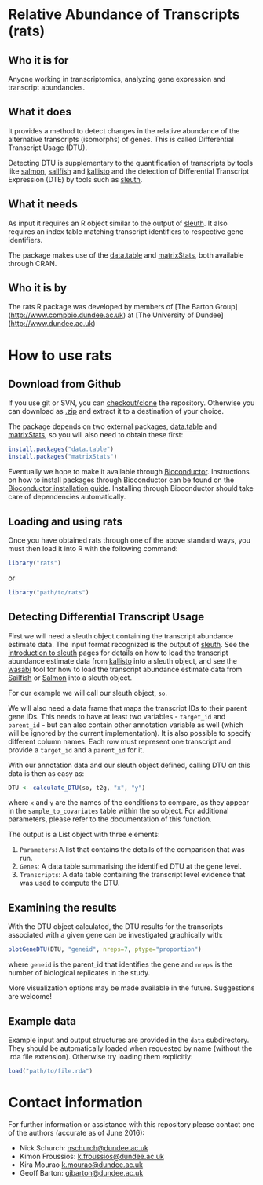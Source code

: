 # Relative Abundance of Transcripts (rats)

## Who it is for

Anyone working in transcriptomics, analyzing gene expression and transcript abundancies.

## What it does

It provides a method to detect changes in the relative abundance of the alternative transcripts (isomorphs) of genes. This is called Differential Transcript Usage (DTU). 

Detecting DTU is supplementary to the quantification of transcripts by tools like [salmon](http://combine-lab.github.io/salmon/), [sailfish](http://www.cs.cmu.edu/~ckingsf/software/sailfish/) and [kallisto](http://pachterlab.github.io/kallisto/) and the detection of Differential Transcript Expression (DTE) by tools such as [sleuth](http://pachterlab.github.io/sleuth/).


## What it needs

As input it requires an R object similar to the output of [sleuth](http://pachterlab.github.io/sleuth/). It also requires an index table matching transcript identifiers to respective gene identifiers.

The package makes use of the [data.table](https://cran.r-project.org/web/packages/data.table/index.html) and [matrixStats](https://cran.r-project.org/web/packages/matrixStats/index.html), both available through CRAN.

## Who it is by

The rats R package was developed by members of [The Barton Group] (http://www.compbio.dundee.ac.uk) at [The University of Dundee] (http://www.dundee.ac.uk)


# How to use rats

## Download from Github

If you use git or SVN, you can [checkout/clone](https://github.com/nickschurch/Rats.git) the repository. Otherwise you can download as [.zip](https://github.com/nickschurch/Rats/archive/master.zip) and extract it to a destination of your choice.

The package depends on two external packages, [data.table](https://cran.r-project.org/web/packages/data.table/index.html) and [matrixStats](https://cran.r-project.org/web/packages/matrixStats/index.html), so you will also need to obtain these first:

```r
install.packages("data.table")
install.packages("matrixStats")
```

Eventually we hope to make it available through [Bioconductor](https://bioconductor.org/). Instructions on how to install packages through Bioconductor can be found on the [Bioconductor installation guide](https://www.bioconductor.org/install/). Installing through Bioconductor should take care of dependencies automatically.


## Loading and using rats

Once you have obtained rats through one of the above standard ways, you must then load it into R with the following command:

```r
library("rats")
```

or 

```r
library("path/to/rats")
```

## Detecting Differential Transcript Usage

First we will need a sleuth object containing the transcript abundance estimate data. The input format recognized is the output of
[sleuth](http://pachterlab.github.io/sleuth/). See the [introduction to sleuth](https://rawgit.com/pachterlab/sleuth/master/inst/doc/intro.html) pages for details on how to load the transcript abundance estimate data from [kallisto](https://pachterlab.github.io/kallisto/) into a sleuth object, and see the [wasabi](https://github.com/COMBINE-lab/wasabi) tool for how to load the transcript abundance estimate data from   [Sailfish](https://github.com/kingsfordgroup/sailfish) or [Salmon](https://github.com/COMBINE-lab/salmon) into a sleuth object.

For our example we will call our sleuth object, `so`. 

We will also need a data frame that maps the transcript IDs to their parent gene IDs. This needs to have at least two variables - `target_id` and `parent_id` - but can also contain other annotation variable as well (which will be ignored by the current implementation).
It is also possible to specify different column names. Each row must represent one transcript and provide a `target_id` and a `parent_id` for it.

With our annotation data and our sleuth object defined, calling DTU on this data is then as easy as:

```r
DTU <- calculate_DTU(so, t2g, "x", "y")
```

where `x` and `y` are the names of the conditions to compare, as they appear in the `sample_to_covariates` table within the `so` object. For additional parameters, please refer to the documentation of this function.

The output is a List object with three elements: 

1. `Parameters`: A list that contains the details of the comparison that was run.
2. `Genes`: A data table summarising the identified DTU at the gene level.
3. `Transcripts`: A data table containing the transcript level evidence that was used to compute the DTU.

## Examining the results

With the DTU object calculated, the DTU results for the transcripts associated with a given gene can be investigated graphically with:

```r
plotGeneDTU(DTU, "geneid", nreps=7, ptype="proportion")
```

where `geneid` is the parent_id that identifies the gene and `nreps` is the number of biological replicates in the study.

More visualization options may be made available in the future. Suggestions are welcome!

## Example data

Example input and output structures are provided in the `data` subdirectory. They should be automatically loaded when requested by name (without the .rda file extension). Otherwise try loading them explicitly:

```r
load("path/to/file.rda")
```

# Contact information

For further information or assistance with this repository please contact one of the authors (accurate as of June 2016):

* Nick Schurch: <nschurch@dundee.ac.uk>
* Kimon Froussios: <k.froussios@dundee.ac.uk>
* Kira Mourao <k.mourao@dundee.ac.uk>
* Geoff Barton: <gjbarton@dundee.ac.uk>
